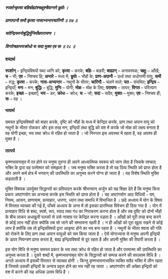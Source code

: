 ##### स्पर्शान्कृत्वा बहिर्बाह्यांश्चक्षुश्चैवान्तरे भ्रुवोः ।
##### प्राणापानौ समौ कृत्वा नासाभ्यन्तरचारिणौ ॥ २७ ॥
##### यतेन्द्रियमनोबुद्धिर्मुनिर्मोक्षपरायणः ।
##### विगतेच्छाभयक्रोधो यः सदा मुक्त एव सः ॥ २८ ॥

#### शब्दार्थ

**स्पर्शान्** – इन्द्रियविषयों यथा ध्वनि को; **कृत्वा** – करके; **बहिः** – बाहरी; **बाह्यान्** – अनावश्यक; **चक्षुः** – आँखें; **च** – भी; **एव** – निश्चय हि; **अन्तरे** – मध्य में; **भ्रुवोः** – भौहों के; **प्राण-अपानौ** – उर्ध्व तथा अधोगामी वायु; **समौ** – रुद्ध; **कृत्वा** – करके; **नास-अभ्यन्तर** – नथुनों के भीतर; **चारिणौ** – चलने वाले; **यत** – संयमित; **इन्द्रिय** – इन्द्रियाँ; **मनः** – मन; **बुद्धिः** – बुद्धि; **मुनिः** – योगी; **मोक्ष** – मोक्ष के लिए; **परायणः** – तत्पर; **विगत** – परित्याग करके; **इच्छा** – इच्छाएँ; **भय** – डर; **क्रोधः** – क्रोध; **यः** – जो; **सदा** – सदैव; **मुक्तः** – मुक्त; **एव** – निश्चय ही; **सः** – वह ।

#### भावार्थ

समस्त इन्द्रियविषयों को बाहर करके, दृष्टि को भौंहों के मध्य में केन्द्रित करके, प्राण तथा अपान वायु को नथुनों के भीतर रोककर और इस तरह मन, इन्द्रियों तथा बुद्धि को वश में करके जो मोक्ष को लक्ष्य बनाता है वह योगी इच्छा, भय तथा क्रोध से रहित हो जाता है । जो निरन्तर इस अवस्था में रहता है, वह अवश्य ही मुक्त है ।

#### तात्पर्य

कृष्णभावनामृत में रत होने पर मनुष्य तुरन्त ही अपने आध्यात्मिक स्वरूप को जान लेता है जिसके पश्चात् भक्ति के द्वारा वह परमेश्वर को समझता है । जब मनुष्य भक्ति करता है तो वह दिव्य स्थिति को प्राप्त होता है और अपने कर्म क्षेत्र में भगवान् की उपस्थिति का अनुभव करने योग्य हो जाता है । यह विशेष स्थिति मुक्ति कहलाती है ।

मुक्ति विषयक उपर्युक्त सिद्धान्तों का प्रतिपादन करके श्रीभगवान् अर्जुन को यह शिक्षा देते हैं कि मनुष्य किस प्रकार अष्टांगयोग का अभ्यास करके इस स्थिति को प्राप्त होता है । यह अष्टांगयोग आठ विधियों - यम, नियम, आसन, प्राणायाम, प्रत्याहार, धारणा, ध्यान तथा समाधि में विभाजित है । छठे अध्याय में योग के विषय में विस्तत व्याख्या की गई है, पाँचवे अध्याय के अन्त में तो इसका प्रारम्भिक विवेचन ही दिया गया है । योग में प्रत्याहार विधि से शब्द, स्पर्श, रूप, स्वाद तथा गंध का निराकरण करना होता है और तब दृष्टि को दोनों भौंहों के बीच लाकर अधखुली पलकों से उसे नासाग्र पर केन्द्रित करना पड़ता है । आँखों को पूरी तरह बन्द करने से कोई लाभ नहीं होता क्योंकि तब सो जाने की सम्भावना रहती है । न ही आँखों को पूरा खुला रखने से कोई लाभ है क्योंकि तब तो इन्द्रियविषयों द्वारा आकृष्ट होने का भय बना रहता है । नथुनों के भीतर श्वास की गति को रोकने के लिए प्राण तथा अपान वायुओं को सम किया जाता है । ऐसे योगाभ्यास से मनुष्य अपनी इन्द्रियों के ऊपर नियन्त्रण प्राप्त करता है, बाह्य इन्द्रियविषयों से दूर रहता है और अपनी मुक्ति की तैयारी करता है ।

इस योग विधि से मनुष्य समस्त प्रकार के भय तथा क्रोध से रहित हो जाता है और परमात्मा की उपस्थिति का अनुभव करता है । दूसरे शब्दों में, कृष्णभावनामृत योग के सिद्धान्तों को सम्पन्न करने की सरलतम विधि है । अगले अध्याय में इसकी विस्तार से व्याख्या होगी । किन्तु कृष्णभावनाभावित व्यक्ति सदैव भक्ति में लीन रहता है जिससे उसकी इन्द्रियों के अन्यत्र प्रवृत्त होने का भय नहीं रह जाता । अष्टांगयोग की अपेक्षा इन्द्रियों को वश में करने की यह अधिक उत्तम विधि है ।